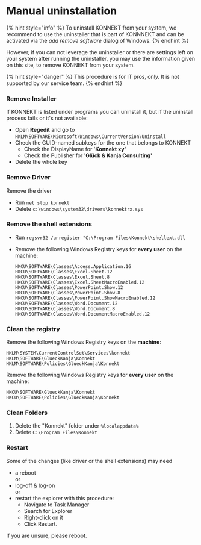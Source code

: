 # Manual uninstallation

{% hint style="info" %}
To uninstall KONNEKT from your system, we recommend to use the uninstaller that is part of KONNNEKT and can be activated via the _add remove software_ dialog of Windows.
{% endhint %}

However, if you can not leverage the uninstaller or there are settings left on your system after running the uninstaller, you may use the information given on this site, to remove KONNEKT from your system.&#x20;

{% hint style="danger" %}
This procedure is for IT pros, only. It is not supported by our service team.
{% endhint %}

### Remove Installer

If KONNEKT is listed under programs you can uninstall it, but if the uninstall process fails or it's not available:

* Open **Regedit** and go to\
  `HKLM\SOFTWARE\Microsoft\Windows\CurrentVersion\Uninstall`
* Check the GUID-named subkeys for the one that belongs to KONNEKT
  * Check the DisplayName for '**Konnekt xy'**
  * Check the Publisher for '**Glück & Kanja Consulting'**
* Delete the whole key

### Remove Driver

Remove the driver

* Run `net stop konnekt`
* Delete `c:\windows\system32\drivers\konnektrx.sys`

### Remove the shell extensions

* Run `regsvr32 /unregister "C:\Program Files\Konnekt\shellext.dll`
*   Remove the following Windows Registry keys for **every user** on the machine:

    ```
    HKCU\SOFTWARE\Classes\Access.Application.16
    HKCU\SOFTWARE\Classes\Excel.Sheet.12
    HKCU\SOFTWARE\Classes\Excel.Sheet.8
    HKCU\SOFTWARE\Classes\Excel.SheetMacroEnabled.12
    HKCU\SOFTWARE\Classes\PowerPoint.Show.12
    HKCU\SOFTWARE\Classes\PowerPoint.Show.8
    HKCU\SOFTWARE\Classes\PowerPoint.ShowMacroEnabled.12
    HKCU\SOFTWARE\Classes\Word.Document.12
    HKCU\SOFTWARE\Classes\Word.Document.8
    HKCU\SOFTWARE\Classes\Word.DocumentMacroEnabled.12
    ```

### Clean the registry

Remove the following Windows Registry keys on the **machine**:

```
HKLM\SYSTEM\CurrentControlSet\Services\konnekt
HKLM\SOFTWARE\GlueckKanja\Konnekt
HKLM\SOFTWARE\Policies\GlueckKanja\Konnekt
```

Remove the following Windows Registry keys for **every user** on the machine:

```
HKCU\SOFTWARE\GlueckKanja\Konnekt
HKCU\SOFTWARE\Policies\GlueckKanja\Konnekt
```

### Clean Folders

1. Delete the "Konnekt" folder under `%localappdata%`
2. Delete `C:\Program Files\Konnekt`

### Restart

Some of the changes (like driver or the shell extensions) may need&#x20;

* a reboot\
  or
* log-off & log-on\
  or
* restart the explorer with this procedure:
  * Navigate to Task Manager
  * Search for Explorer
  * Right-click on it
  * Click Restart.

If you are unsure, please reboot.
